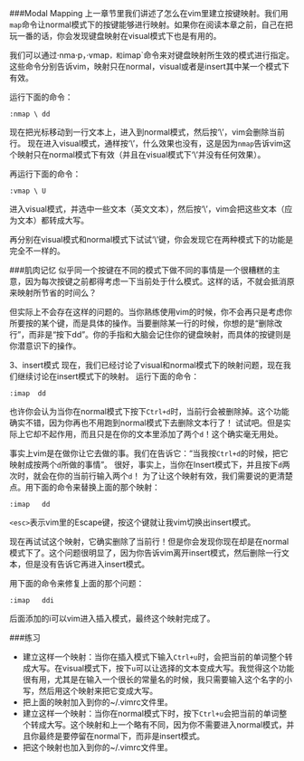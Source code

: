 ###Modal Mapping
上一章节里我们讲述了怎么在vim里建立按键映射。我们用`map`命令让normal模式下的按键能够进行映射。如果你在阅读本章之前，自己在把玩一番的话，你会发现键盘映射在visual模式下也是有用的。
     
我们可以通过·nma·p，·vmap`，和`imap`命令来对键盘映射所生效的模式进行指定。这些命令分别告诉vim，映射只在normal，visual或者是insert其中某一个模式下有效。
     
运行下面的命令：
<pre><code>:nmap \ dd</code></pre>
     
现在把光标移动到一行文本上，进入到normal模式，然后按‘\’，vim会删除当前行。
现在进入visual模式，通样按‘\’，什么效果也没有，这是因为`nmap`告诉vim这个映射只在normal模式下有效（并且在visual模式下‘\’并没有任何效果）。

再运行下面的命令：
<pre><code>:vmap \ U</code></pre>
进入visual模式，并选中一些文本（英文文本），然后按‘\’，vim会把这些文本（应为文本）都转成大写。

再分别在visual模式和normal模式下试试‘\’键，你会发现它在两种模式下的功能是完全不一样的。

###肌肉记忆
似乎同一个按键在不同的模式下做不同的事情是一个很糟糕的主意，因为每次按键之前都得考虑一下当前处于什么模式。这样的话，不就会抵消原来映射所节省的时间么？
     
但实际上不会存在这样的问题的。当你熟练使用vim的时候，你不会再只是考虑你所要按的某个键，而是具体的操作。当要删除某一行的时候，你想的是“删除改行”，而非是“按下dd”。你的手指和大脑会记住你的键盘映射，而具体的按键则是你潜意识下的操作。

3、insert模式
现在，我们已经讨论了visual和normal模式下的映射问题，现在我们继续讨论在insert模式下的映射。
运行下面的命令：
<pre><code>:imap <c-d> dd</pre></code>
也许你会认为当你在normal模式下按下`Ctrl+d`时，当前行会被删除掉。这个功能确实不错，因为你再也不用跑到normal模式下去删除文本行了！
试试吧。但是实际上它却不起作用，而且只是在你的文本里添加了两个`d`！这个确实毫无用处。
     
事实上vim是在做你让它去做的事。我们在告诉它：“当我按`Ctrl+d`的时候，把它映射成按两个`d`所做的事情”。
很好，事实上，当你在Insert模式下，并且按下`d`两次时，就会在你的当前行输入两个`d`！
为了让这个映射有效，我们需要说的更清楚点。用下面的命令来替换上面的那个映射：
<pre><code>:imap <c-d> <esc> dd</code></pre>
`<esc>`表示vim里的Escape键，按这个键就让我vim切换出insert模式。

 现在再试试这个映射，它确实删除了当前行！但是你会发现你现在却是在normal模式下了。这个问题很明显了，因为你告诉vim离开insert模式，然后删除一行文本，但是没有告诉它再进入insert模式。

用下面的命令来修复上面的那个问题：
<pre><code>:imap <c-d> <esc> ddi</code></pre>
后面添加的i可以vim进入插入模式，最终这个映射完成了。

###练习
 * 建立这样一个映射：当你在插入模式下输入`Ctrl+u`时，会把当前的单词整个转成大写。在visual模式下，按下`u`可以让选择的文本变成大写。我觉得这个功能很有用，尤其是在输入一个很长的常量名的时候，我只需要输入这个名字的小写，然后用这个映射来把它变成大写。
 * 把上面的映射加入到你的~/.vimrc文件里。
 * 建立这样一个映射：当你在normal模式下时，按下`Ctrl+u`会把当前的单词整个转成大写。这个映射和上一个略有不同，因为你不需要进入normal模式，并且你最终是要停留在normal下，而非是insert模式。
 * 把这个映射也加入到你的~/.vimrc文件里。

